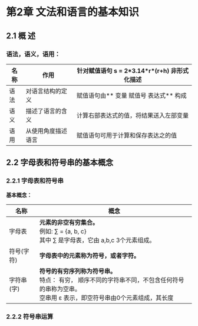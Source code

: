 # 第2章 文法和语言的基本知识

## 2.1 概 述

### 语法，语义，语用：

名称 |        作用        | 针对赋值语句 s = 2\*3.14\*r\*(r+h) 非形式化描述
---- | -------------------| ---------------------------------------
语法 | 对语言结构的定义   | 赋值语句由** 变量 赋值号 表达式** 构成
语义 | 描述了语言的含义   | 计算右部表达式的值，将结果送入左部变量
语用 | 从使用角度描述语言 | 赋值语句可用于计算和保存表达之的值


## 2.2 字母表和符号串的基本概念

### 2.2.1 字母表和符号串

**基本概念：**

名称       | 概念
-----------|--------
字母表     | **元素的非空有穷集合。**<br/>例如: ∑ = {a, b, c}<br/>其中 ∑ 是字母表，它由 a,b,c 3个元素组成。
符号(字符) | **字母表中的元素称为符号，或者字符。**
字符串(字) | **符号的有穷序列称为符号串。**<br/>特点： 有穷， 顺序不同的字符串不同，不包含任何符号的串称为空串。<br/>空串用 ε 表示，即空符号串由0个元素组成，其长度 |ε|=0。

### 2.2.2 符号串运算


